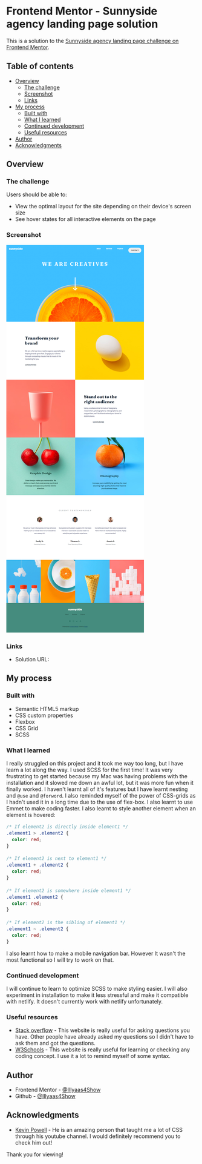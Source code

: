 # Frontend Mentor - Sunnyside agency landing page solution

This is a solution to the [Sunnyside agency landing page challenge on Frontend Mentor](https://www.frontendmentor.io/challenges/sunnyside-agency-landing-page-7yVs3B6ef).

## Table of contents

- [Overview](#overview)
  - [The challenge](#the-challenge)
  - [Screenshot](#screenshot)
  - [Links](#links)
- [My process](#my-process)
  - [Built with](#built-with)
  - [What I learned](#what-i-learned)
  - [Continued development](#continued-development)
  - [Useful resources](#useful-resources)
- [Author](#author)
- [Acknowledgments](#acknowledgments)

## Overview

### The challenge

Users should be able to:

- View the optimal layout for the site depending on their device's screen size
- See hover states for all interactive elements on the page

### Screenshot

![](./front-end%20files/screenshot.jpg)

### Links

- Solution URL: [](https://github.com/Illyaas4Show/Sunnyside-agency-landing-page)

## My process

### Built with

- Semantic HTML5 markup
- CSS custom properties
- Flexbox
- CSS Grid
- SCSS

### What I learned

I really struggled on this project and it took me way too long, but I have learn a lot along the way. I used SCSS for the first time! It was very frustrating to get started because my Mac was having problems with the installation and it slowed me down an awful lot, but it was more fun when it finally worked. I haven't learnt all of it's features but I have learnt nesting and `@use` and `@forword`. I also reminded myself of the power of CSS-grids as I hadn't used it in a long time due to the use of flex-box. I also learnt to use Emmet to make coding faster. I also learnt to style another element when an element is hovered:

```css
/* If element2 is directly inside element1 */
.element1 > .element2 {
  color: red;
}

/* If element2 is next to element1 */
.element1 + .element2 {
  color: red;
}

/* If element2 is somewhere inside element1 */
.element1 .element2 {
  color: red;
}

/* If element2 is the sibling of element1 */
.element1 ~ .element2 {
  color: red;
}

```

I also learnt how to make a mobile navigation bar. However It wasn't the most functional so I will try to work on that.

### Continued development

I will continue to learn to optimize SCSS to make styling easier. I will also experiment in installation to make it less stressful and make it compatible with netlify. It doesn't currently work with netlify unfortunately.

### Useful resources

- [Stack overflow](https://stackoverflow.com/) - This website is really useful for asking questions you have. Other people have already asked my questions so I didn't have to ask them and got the questions.
- [W3Schools](https://www.w3schools.com/) - This website is really useful for learning or checking any coding concept. I use it a lot to remind myself of some syntax.

## Author

- Frontend Mentor - [@Illyaas4Show](https://www.frontendmentor.io/profile/Illyaas4Show)
- Github - [@Illyaas4Show](https://github.com/Illyaas4Show)

## Acknowledgments

- [Kevin Powell](https://www.youtube.com/kepowob) - He is an amazing person that taught me a lot of CSS through his youtube channel. I would definitely recommend you to check him out!

Thank you for viewing!